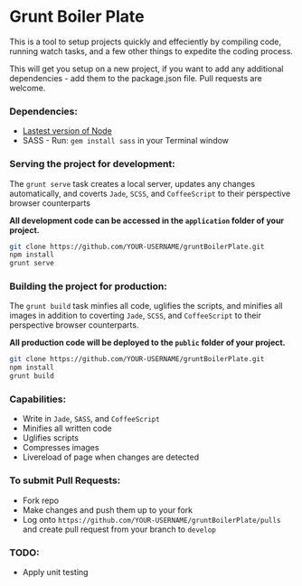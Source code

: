 # Grunt Boiler Plate
This is a tool to setup projects quickly and effeciently by compiling code, running watch tasks, and a few other things to expedite the coding process. 

This will get you setup on a new project, if you want to add any additional dependencies - add them to the package.json file.
Pull requests are welcome.

### Dependencies: 
* [Lastest version of Node](https://nodejs.org/en/download/)
* SASS - Run: ```gem install sass``` in your Terminal window

### Serving the project for development:
The ```grunt serve``` task creates a local server, updates any changes automatically, and coverts ```Jade```, ```SCSS```, and ```CoffeeScript``` to their perspective browser counterparts

**All development code can be accessed in the ```application``` folder of your project.**
```sh
git clone https://github.com/YOUR-USERNAME/gruntBoilerPlate.git
npm install
grunt serve
``` 
### Building the project for production:
The ```grunt build``` task minfies all code, uglifies the scripts, and minifies all images in addition to coverting ```Jade```, ```SCSS```, and ```CoffeeScript``` to their perspective browser counterparts.

**All production code will be deployed to the ```public``` folder of your project.**
```sh
git clone https://github.com/YOUR-USERNAME/gruntBoilerPlate.git
npm install
grunt build
```
### Capabilities:
* Write in ```Jade```, ````SASS````, and ```CoffeeScript```
* Minifies all written code
* Uglifies scripts
* Compresses images
* Livereload of page when changes are detected

### To submit Pull Requests:
* Fork repo
* Make changes and push them up to your fork
* Log onto ```https://github.com/YOUR-USERNAME/gruntBoilerPlate/pulls``` and create pull request from your branch to ```develop```

### TODO:
* Apply unit testing

